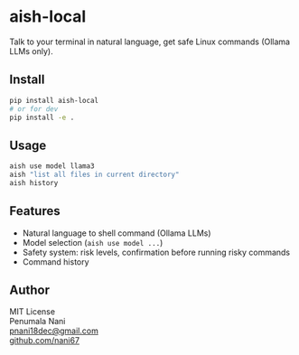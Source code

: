 # aish-local

Talk to your terminal in natural language, get safe Linux commands (Ollama LLMs only).

## Install

```bash
pip install aish-local
# or for dev
pip install -e .
```

## Usage

```bash
aish use model llama3
aish "list all files in current directory"
aish history
```

## Features
- Natural language to shell command (Ollama LLMs)
- Model selection (`aish use model ...`)
- Safety system: risk levels, confirmation before running risky commands
- Command history

## Author
MIT License  
Penumala Nani  
[pnani18dec@gmail.com](mailto:pnani18dec@gmail.com)  
[github.com/nani67](https://github.com/nani67) 